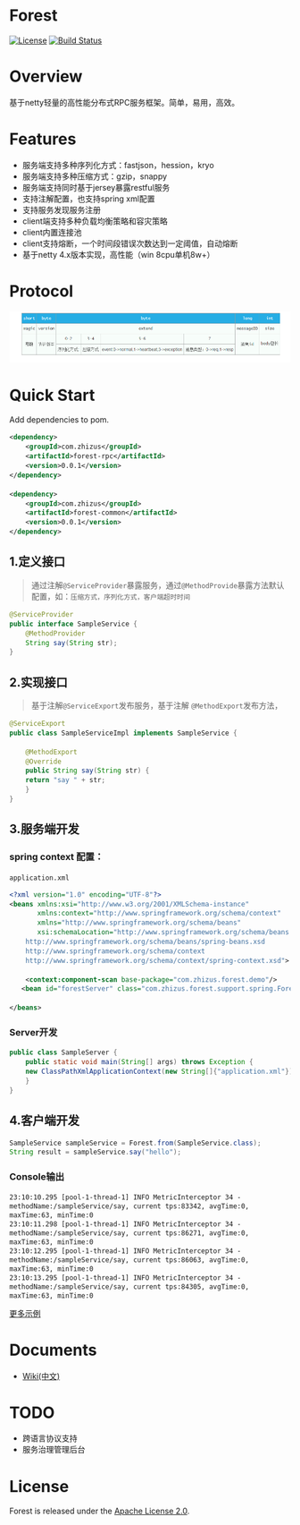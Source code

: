 # Forest
[![License](https://img.shields.io/badge/License-Apache%202.0-blue.svg)](https://github.com/dempeZheng/forest/blob/master/LICENSE)
[![Build Status](https://img.shields.io/travis/dempeZheng/forest/master.svg?label=Build)](https://travis-ci.org/dempeZheng/forest)

# Overview
基于netty轻量的高性能分布式RPC服务框架。简单，易用，高效。

# Features
- 服务端支持多种序列化方式：fastjson，hession，kryo
- 服务端支持多种压缩方式：gzip，snappy
- 服务端支持同时基于jersey暴露restful服务
- 支持注解配置，也支持spring xml配置
- 支持服务发现服务注册
- client端支持多种负载均衡策略和容灾策略
- client内置连接池
- client支持熔断，一个时间段错误次数达到一定阈值，自动熔断
- 基于netty 4.x版本实现，高性能（win 8cpu单机8w+）


# Protocol

![Alt text](./proto.png)


# Quick Start


Add dependencies to pom.

``` xml
<dependency>
    <groupId>com.zhizus</groupId>
    <artifactId>forest-rpc</artifactId>
    <version>0.0.1</version>
</dependency>

<dependency>
    <groupId>com.zhizus</groupId>
    <artifactId>forest-common</artifactId>
    <version>0.0.1</version>
</dependency>
```


## 1.定义接口

>通过注解`@ServiceProvider`暴露服务，通过`@MethodProvide`暴露方法默认配置，如：`压缩方式，序列化方式，客户端超时时间`

``` java
@ServiceProvider
public interface SampleService {
    @MethodProvider
    String say(String str);
}
 ```

## 2.实现接口

>基于注解`@ServiceExport`发布服务，基于注解 `@MethodExport`发布方法，

``` java
@ServiceExport
public class SampleServiceImpl implements SampleService {

    @MethodExport
    @Override
    public String say(String str) {
	return "say " + str;
    }
}
```

## 3.服务端开发

### spring context 配置：

`application.xml`

```xml
<?xml version="1.0" encoding="UTF-8"?>
<beans xmlns:xsi="http://www.w3.org/2001/XMLSchema-instance"
       xmlns:context="http://www.springframework.org/schema/context"
       xmlns="http://www.springframework.org/schema/beans"
       xsi:schemaLocation="http://www.springframework.org/schema/beans
	http://www.springframework.org/schema/beans/spring-beans.xsd
	http://www.springframework.org/schema/context
	http://www.springframework.org/schema/context/spring-context.xsd">

    <context:component-scan base-package="com.zhizus.forest.demo"/>
   <bean id="forestServer" class="com.zhizus.forest.support.spring.ForestServerBean"/>

</beans>
```

### Server开发

``` java
public class SampleServer {
    public static void main(String[] args) throws Exception {
	new ClassPathXmlApplicationContext(new String[]{"application.xml"});
    }
}

```

## 4.客户端开发

```java
SampleService sampleService = Forest.from(SampleService.class);
String result = sampleService.say("hello");
```

### Console输出

```
23:10:10.295 [pool-1-thread-1] INFO MetricInterceptor 34 - methodName:/sampleService/say, current tps:83342, avgTime:0, maxTime:63, minTime:0
23:10:11.298 [pool-1-thread-1] INFO MetricInterceptor 34 - methodName:/sampleService/say, current tps:86271, avgTime:0, maxTime:63, minTime:0
23:10:12.295 [pool-1-thread-1] INFO MetricInterceptor 34 - methodName:/sampleService/say, current tps:86063, avgTime:0, maxTime:63, minTime:0
23:10:13.295 [pool-1-thread-1] INFO MetricInterceptor 34 - methodName:/sampleService/say, current tps:84305, avgTime:0, maxTime:63, minTime:0
```

[更多示例](https://github.com/dempeZheng/forestRPC/tree/master/forest-demo)


# Documents

* [Wiki(中文)](https://github.com/dempeZheng/forestRPC)

# TODO

- 跨语言协议支持
- 服务治理管理后台

# License

Forest is released under the [Apache License 2.0](http://www.apache.org/licenses/LICENSE-2.0).





